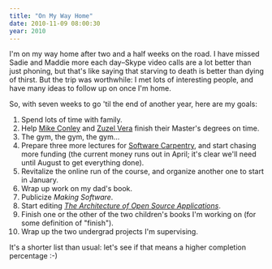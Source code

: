 ```yaml
---
title: "On My Way Home"
date: 2010-11-09 08:00:30
year: 2010
---
```

I'm on my way home after two and a half weeks on the road. I have missed Sadie and Maddie more each day–Skype video calls are a lot better than just phoning, but that's like saying that starving to death is better than dying of thirst. But the trip was worthwhile: I met lots of interesting people, and have many ideas to follow up on once I'm home.

So, with seven weeks to go 'til the end of another year, here are my goals:
<ol>
	<li>Spend lots of time with family.</li>
	<li>Help <a href="http://mikeconley.ca/blog/">Mike Conley</a> and <a href="http://zuzelvp47uoft.wordpress.com/">Zuzel Vera</a> finish their Master's degrees on time.</li>
	<li>The gym, the gym, the gym...</li>
	<li>Prepare three more lectures for <a href="http://www.software-carpentry.org/">Software Carpentry</a>, and start chasing more funding (the current money runs out in April; it's clear we'll need until August to get everything done).</li>
	<li>Revitalize the online run of the course, and organize another one to start in January.</li>
	<li>Wrap up work on my dad's book.</li>
	<li>Publicize <em>Making Software</em>.</li>
	<li>Start editing <a href="http://aosabook.org"><em>The Architecture of Open Source Applications</em></a>.</li>
	<li>Finish one or the other of the two children's books I'm working on (for some definition of "finish").</li>
	<li>Wrap up the two undergrad projects I'm supervising.</li>
</ol>
It's a shorter list than usual: let's see if that means a higher completion percentage :-)
